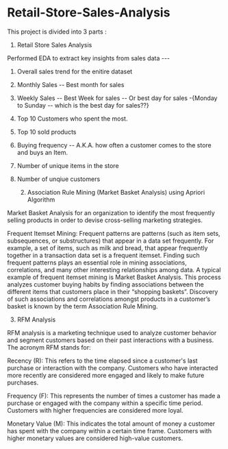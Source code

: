 # Retail-Store-Sales-Analysis

This project is divided into 3 parts :

1. Retail Store Sales Analysis

Performed EDA to extract key insights from sales data --- 

1. Overall sales trend for the enitire dataset
2. Monthly Sales -- Best month for sales
3. Weekly Sales -- Best Week for sales -- Or best day for sales -{Monday to Sunday -- which is the best day for sales??}
4. Top 10 Customers who spent the most.
5. Top 10 sold products
6. Buying frequency -- A.K.A. how often a customer comes to the store and buys an Item.
7. Number of unique items in the store
8. Number of unqiue customers

     2.  Association Rule Mining (Market Basket Analysis) using Apriori Algorithm

Market Basket Analysis for an organization to identify the most frequently selling products in order to devise cross-selling marketing strategies.

Frequent Itemset Mining:
Frequent patterns are patterns (such as item sets, subsequences, or substructures) that appear in a data set frequently. For example, a set of items, such as milk and bread, that appear frequently together in a transaction data set is a frequent itemset. Finding such frequent patterns plays an essential role in mining associations, correlations, and many other interesting relationships among data. A typical example of frequent itemset mining is Market Basket Analysis. This process analyzes customer buying habits by finding associations between the different items that customers place in their “shopping baskets”. Discovery of such associations and correlations amongst products in a customer’s basket is known by the term Association Rule Mining.


3. RFM Analysis


RFM analysis is a marketing technique used to analyze customer behavior and segment customers based on their past interactions with a business. The acronym RFM stands for:

Recency (R): This refers to the time elapsed since a customer's last purchase or interaction with the company. Customers who have interacted more recently are considered more engaged and likely to make future purchases.

Frequency (F): This represents the number of times a customer has made a purchase or engaged with the company within a specific time period. Customers with higher frequencies are considered more loyal.

Monetary Value (M): This indicates the total amount of money a customer has spent with the company within a certain time frame. Customers with higher monetary values are considered high-value customers.

